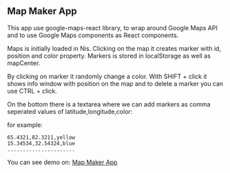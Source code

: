 ## Map Maker App

This app use google-maps-react library, to wrap around Google Maps API and to use Google Maps components as React components.

Maps is initially loaded in Nis. Clicking on the map it creates marker with id, position and color property. Markers is stored in localStorage as well as mapCenter.

By clicking on marker it randomly change a color. With SHIFT + click it shows info window with position on the map and to delete a marker you can use CTRL + click.

On the bottom there is a textarea where we can add markers as comma seperated values of latitude,longitude,color:

for example:
```
65.4321,82.3211,yellow
15.34534,32.54324,blue
......................
```

You can see demo on: [Map Maker App](http://map-maker-react.s3-website.eu-central-1.amazonaws.com)